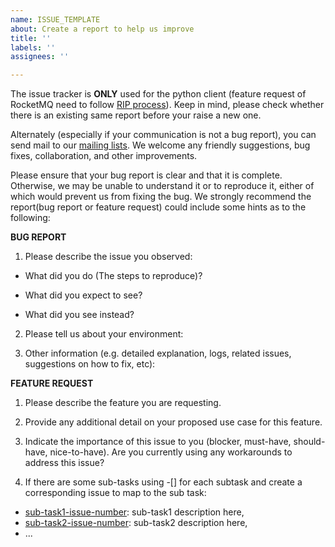 ```yaml
---
name: ISSUE_TEMPLATE
about: Create a report to help us improve
title: ''
labels: ''
assignees: ''

---
```


The issue tracker is **ONLY** used for the python client (feature request of RocketMQ need to follow [RIP process](https://github.com/apache/rocketmq/wiki/RocketMQ-Improvement-Proposal)). Keep in mind, please check whether there is an existing same report before your raise a new one.

Alternately (especially if your communication is not a bug report), you can send mail to our [mailing lists](http://rocketmq.apache.org/about/contact/). We welcome any friendly suggestions, bug fixes, collaboration, and other improvements.

Please ensure that your bug report is clear and that it is complete. Otherwise, we may be unable to understand it or to reproduce it, either of which would prevent us from fixing the bug. We strongly recommend the report(bug report or feature request) could include some hints as to the following:

**BUG REPORT**

1. Please describe the issue you observed:

- What did you do (The steps to reproduce)?

- What did you expect to see?

- What did you see instead?

2. Please tell us about your environment:

3. Other information (e.g. detailed explanation, logs, related issues, suggestions on how to fix, etc):

**FEATURE REQUEST**

1. Please describe the feature you are requesting.

2. Provide any additional detail on your proposed use case for this feature.

2. Indicate the importance of this issue to you (blocker, must-have, should-have, nice-to-have). Are you currently using any workarounds to address this issue?

4. If there are some sub-tasks using -[] for each subtask and create a corresponding issue to map to the sub task:

- [sub-task1-issue-number](example_sub_issue1_link_here): sub-task1 description here, 
- [sub-task2-issue-number](example_sub_issue2_link_here): sub-task2 description here,
- ...
